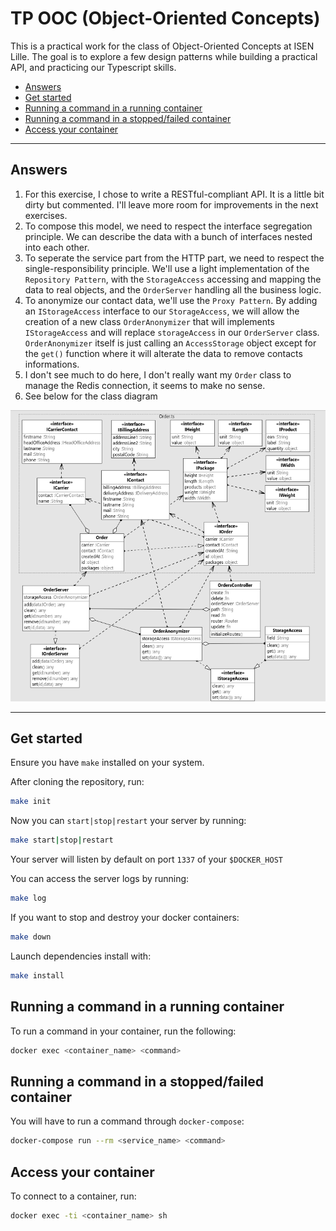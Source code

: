 # TP OOC (Object-Oriented Concepts)

This is a practical work for the class of Object-Oriented Concepts at ISEN Lille. The goal is to explore a few design patterns while building a practical API, and practicing our Typescript skills.

- [Answers](#answers)
- [Get started](#get-started)
- [Running a command in a running container](#running-a-command-in-a-running-container)
- [Running a command in a stopped/failed container](#running-a-command-in-a-stoppedfailed-container)
- [Access your container](#access-your-container)

---

## Answers

1. For this exercise, I chose to write a RESTful-compliant API. It is a little bit dirty but commented. I'll leave more room for improvements in the next exercises.
2. To compose this model, we need to respect the interface segregation principle. We can describe the data with a bunch of interfaces nested into each other.
3. To seperate the service part from the HTTP part, we need to respect the single-responsibility principle. We'll use a light implementation of the `Repository Pattern`, with the `StorageAccess` accessing and mapping the data to real objects, and the `OrderServer` handling all the business logic.
4. To anonymize our contact data, we'll use the `Proxy Pattern`. By adding an `IStorageAccess` interface to our `StorageAccess`, we will allow the creation of a new class `OrderAnonymizer` that will implements `IStorageAccess` and will replace `storageAccess` in our `OrderServer` class. `OrderAnonymizer` itself is just calling an `AccessStorage` object except for the `get()` function where it will alterate the data to remove contacts informations.
5. I don't see much to do here, I don't really want my `Order` class to manage the Redis connection, it seems to make no sense.
6. See below for the class diagram

![Class diagram](app/classes.png)

---

## Get started

Ensure you have `make` installed on your system.

After cloning the repository, run:

```bash
make init
```

Now you can `start|stop|restart` your server by running:

```bash
make start|stop|restart
```

Your server will listen by default on port `1337` of your `$DOCKER_HOST`

You can access the server logs by running:

```bash
make log
```

If you want to stop and destroy your docker containers:

```bash
make down
```

Launch dependencies install with:

```bash
make install
```

## Running a command in a running container

To run a command in your container, run the following:

```bash
docker exec <container_name> <command>
```

## Running a command in a stopped/failed container

You will have to run a command through `docker-compose`:

```bash
docker-compose run --rm <service_name> <command>
```

## Access your container

To connect to a container, run:

```bash
docker exec -ti <container_name> sh
```
